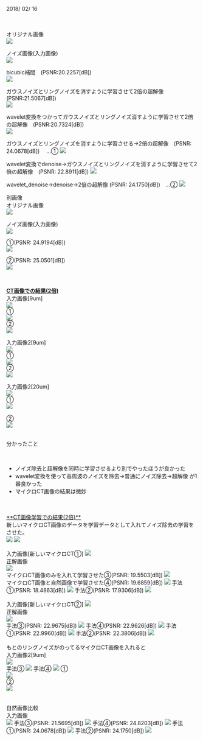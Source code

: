 2018/ 02/ 16 <br><br>
<br>

オリジナル画像<br>
<img src="https://raw.githubusercontent.com/mashimomiku/ScSR/master/original.bmp">

ノイズ画像(入力画像)<br>
<img src="https://raw.githubusercontent.com/mashimomiku/ScSR/master/piman2.bmp">

bicubic補間　(PSNR:20.2257[dB])<br>
<img src="https://raw.githubusercontent.com/mashimomiku/ScSR/master/pimanbicubic.bmp">

ガウスノイズとリングノイズを消すように学習させて2倍の超解像　(PSNR:21.5067[dB])<br>
<img src="https://raw.githubusercontent.com/mashimomiku/ScSR/master/ling_noise_2bai.bmp">

wavelet変換をつかってガウスノイズとリングノイズ消すように学習させて2倍の超解像　(PSNR:20.7324[dB])<br>
<img src="https://raw.githubusercontent.com/mashimomiku/ScSR/master/wavelet_2bai.bmp">

ガウスノイズとリングノイズを消すように学習させる→2倍の超解像　(PSNR: 24.0678[dB]) 　…①
<img src="https://raw.githubusercontent.com/mashimomiku/ScSR/master/0124.bmp">

wavelet変換でdenoise→ガウスノイズとリングノイズを消すように学習させて2倍の超解像　(PSNR: 22.8911[dB])
<img src="https://raw.githubusercontent.com/mashimomiku/ScSR/master/wavelet1_ling2.bmp">

wavelet_denoise→denoise→2倍の超解像 (PSNR: 24.1750[dB])　…②
<img src="https://raw.githubusercontent.com/mashimomiku/ScSR/master/wave_ling_Official.bmp">

別画像<br>
オリジナル画像<br>
<img src="https://raw.githubusercontent.com/mashimomiku/ScSR/master/elaine512.bmp">

ノイズ画像(入力画像)<br>
<img src="https://raw.githubusercontent.com/mashimomiku/ScSR/master/input.bmp">

①(PSNR: 24.9194[dB])<br>
<img src="https://raw.githubusercontent.com/mashimomiku/ScSR/master/ling_official.bmp">

②(PSNR: 25.0501[dB])<br>
<img src="https://raw.githubusercontent.com/mashimomiku/ScSR/master/wavelet_ling_official.bmp">

<br>


<u>**CT画像での結果(2倍)**</u>
<br>
入力画像[9um]<br>
<img src="https://raw.githubusercontent.com/mashimomiku/ScSR/master/ct/9um_001.bmp"><br>
①<br>
<img src="https://raw.githubusercontent.com/mashimomiku/ScSR/master/ct/9um001_ling.bmp"><br>
②<br>
<img src="https://raw.githubusercontent.com/mashimomiku/ScSR/master/ct/9um001_wavelet.bmp"><br>

入力画像2[9um]<br>
<img src="https://raw.githubusercontent.com/mashimomiku/ScSR/master/ct/9um_045.bmp"><br>
①<br>
<img src="https://raw.githubusercontent.com/mashimomiku/ScSR/master/ct/9um045_ling.bmp"><br>
②<br>
<img src="https://raw.githubusercontent.com/mashimomiku/ScSR/master/ct/9um045_wavelet.bmp"><br>

入力画像2[20um]<br>
<img src="https://raw.githubusercontent.com/mashimomiku/ScSR/master/ct/20um_020.bmp"><br>
①<br>
<img src="https://raw.githubusercontent.com/mashimomiku/ScSR/master/ct/20um020_ling.bmp"><br><br>
②<br>
<img src="https://raw.githubusercontent.com/mashimomiku/ScSR/master/ct/20um020_wavelet.bmp"><br>
<br>

分かったこと<ul>  
<li>ノイズ除去と超解像を同時に学習させるより別でやったほうが良かった  </li>
<li>wavelet変換を使って高周波のノイズを除去→普通にノイズ除去→超解像 が1番良かった </li>
<li>マイクロCT画像の結果は微妙 </li></ul>

<br>
<br>
<u>**CT画像学習での結果(2倍)**</u><br>
新しいマイクロCT画像のデータを学習データとして入れてノイズ除去の学習をさせた。<br>
<img src="https://raw.githubusercontent.com/mashimomiku/ScSR/master/ct/Image0710.tif.bmp">
<img src="https://raw.githubusercontent.com/mashimomiku/ScSR/master/ct/noise_image.bmp"><br>

<br>
入力画像[新しいマイクロCT①]
<img src="https://raw.githubusercontent.com/mashimomiku/ScSR/master/ct/noise01.bmp"><br>
正解画像<br>
<img src="https://raw.githubusercontent.com/mashimomiku/ScSR/master/ct/original01.bmp"><br>
マイクロCT画像のみを入れて学習させた③(PSNR: 19.5503[dB])
<img src="https://raw.githubusercontent.com/mashimomiku/ScSR/master/ct/kekka01.bmp"><br>
マイクロCT画像と自然画像で学習させた④(PSNR: 19.6859[dB])
<img src="https://raw.githubusercontent.com/mashimomiku/ScSR/master/ct/kekka01_2.bmp">
手法①(PSNR: 18.4863[dB])
<img src="https://raw.githubusercontent.com/mashimomiku/ScSR/master/ct/kekka01_3.bmp">
手法②(PSNR: 17.9306[dB])
<img src="https://raw.githubusercontent.com/mashimomiku/ScSR/master/ct/kekka01_4.bmp">
<br>
<br>
入力画像[新しいマイクロCT②]
<img src="https://raw.githubusercontent.com/mashimomiku/ScSR/master/ct/noise03.bmp"><br>
正解画像<br>
<img src="https://raw.githubusercontent.com/mashimomiku/ScSR/master/ct/original03.bmp"><br>
手法③(PSNR: 22.9675[dB])
<img src="https://raw.githubusercontent.com/mashimomiku/ScSR/master/ct/kekka03.bmp">
手法④(PSNR: 22.9626[dB])
<img src="https://raw.githubusercontent.com/mashimomiku/ScSR/master/ct/kekka03_2.bmp">
手法①(PSNR: 22.9960[dB])
<img src="https://raw.githubusercontent.com/mashimomiku/ScSR/master/ct/kekka03_3.bmp">
手法②(PSNR: 22.3806[dB])
<img src="https://raw.githubusercontent.com/mashimomiku/ScSR/master/ct/kekka03_4.bmp">
<br>
<br>
もとのリングノイズがのってるマイクロCT画像を入れると<br>
入力画像2[9um]<br>
<img src="https://raw.githubusercontent.com/mashimomiku/ScSR/master/ct/9um_045.bmp"><br>
手法③
<img src="https://raw.githubusercontent.com/mashimomiku/ScSR/master/ct/9um_045_ct1bai.bmp">
手法④
<img src="https://raw.githubusercontent.com/mashimomiku/ScSR/master/ct/9um_045_ct+image1bai.bmp">
①<br>
<img src="https://raw.githubusercontent.com/mashimomiku/ScSR/master/ct/9um045_ling.bmp"><br>
②<br>
<img src="https://raw.githubusercontent.com/mashimomiku/ScSR/master/ct/9um045_wavelet.bmp"><br>
<br>
<br>
自然画像比較<br>
入力画像<br>
<img src="https://raw.githubusercontent.com/mashimomiku/ScSR/master/piman2.bmp">
手法③(PSNR: 21.5695[dB])
<img src="https://raw.githubusercontent.com/mashimomiku/ScSR/master/ct/pepper_ct.bmp">
手法④(PSNR: 24.8203[dB])
<img src="https://raw.githubusercontent.com/mashimomiku/ScSR/master/ct/pepper_ct+image.bmp">
手法①(PSNR: 24.0678[dB])
<img src="https://raw.githubusercontent.com/mashimomiku/ScSR/master/0124.bmp">
手法②(PSNR: 24.1750[dB])
<img src="https://raw.githubusercontent.com/mashimomiku/ScSR/master/wave_ling_Official.bmp">
